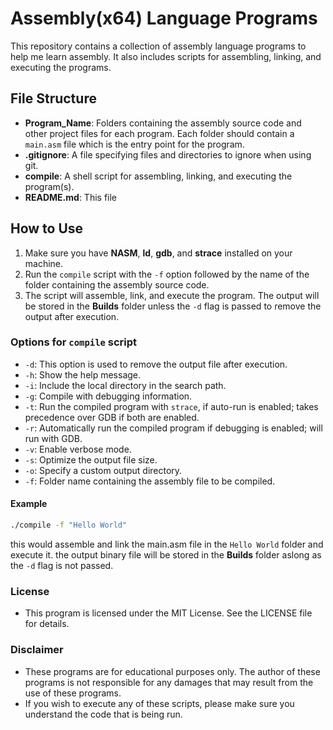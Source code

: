# Assembly(x64) Language Programs

This repository contains a collection of assembly language programs to help me learn assembly. It also includes scripts for assembling, linking, and executing the programs.

## File Structure

- **Program_Name**: Folders containing the assembly source code and other project files for each program. Each folder should contain a `main.asm` file which is the entry point for the program.
- **.gitignore**: A file specifying files and directories to ignore when using git.
- **compile**: A shell script for assembling, linking, and executing the program(s).
- **README.md**: This file

## How to Use

1. Make sure you have **NASM**, **ld**, **gdb**, and **strace** installed on your machine.
2. Run the `compile` script with the `-f` option followed by the name of the folder containing the assembly source code.
3. The script will assemble, link, and execute the program. The output will be stored in the **Builds** folder unless the `-d` flag is passed to remove the output after execution.

### Options for `compile` script

- `-d`: This option is used to remove the output file after execution.
- `-h`: Show the help message.
- `-i`: Include the local directory in the search path.
- `-g`: Compile with debugging information.
- `-t`: Run the compiled program with `strace`, if auto-run is enabled; takes precedence over GDB if both are enabled.
- `-r`: Automatically run the compiled program if debugging is enabled; will run with GDB.
- `-v`: Enable verbose mode.
- `-s`: Optimize the output file size.
- `-o`: Specify a custom output directory.
- `-f`: Folder name containing the assembly file to be compiled.

#### Example

```sh
./compile -f "Hello World"
```

this would assemble and link the main.asm file in the `Hello World` folder and execute it. the output binary file will be stored in the **Builds** folder aslong as the `-d` flag is not passed.

### License

- This program is licensed under the MIT License. See the LICENSE file for details.

### Disclaimer

- These programs are for educational purposes only. The author of these programs is not responsible for any damages that may result from the use of these programs.
- If you wish to execute any of these scripts, please make sure you understand the code that is being run.
